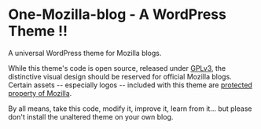 One-Mozilla-blog - A WordPress Theme !!
================

A universal WordPress theme for Mozilla blogs.

While this theme's code is open source, released under [GPLv3](http://www.gnu.org/licenses/gpl-3.0.html),
the distinctive visual design should be reserved for official Mozilla blogs. Certain assets -- especially logos --
included with this theme are [protected property of Mozilla](https://www.mozilla.org/foundation/trademarks/).

By all means, take this code, modify it, improve it, learn from it... but please don't install the unaltered theme on
your own blog.
